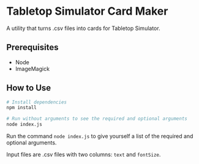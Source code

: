 # Tabletop Simulator Card Maker
A utility that turns .csv files into cards for Tabletop Simulator.

## Prerequisites
* Node
* ImageMagick

## How to Use
```bash
# Install dependencies
npm install

# Run without arguments to see the required and optional arguments
node index.js
```

Run the command ```node index.js``` to give yourself a list of the required and optional arguments.

Input files are .csv files with two columns: ```text``` and ```fontSize```.
